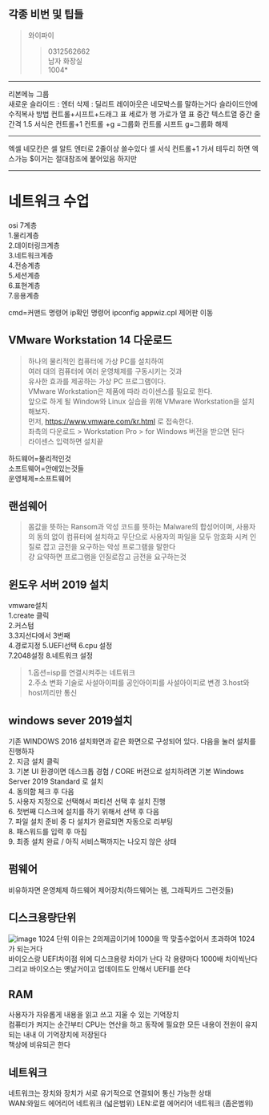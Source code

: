 각종 비번 및 팁들    
--------------

>와이파이     
> >0312562662     
>남자 화장실       
> >1004*       

* * *

리본메뉴
그룹    
새로운 슬라이드 : 엔터
삭제 : 딜리트
레이아웃은 네모박스를 말하는거다 슬라이드안에
수직복사 방법 컨트롤+시프트+드래그
표 세로가 행 가로가 열
표 중간 텍스트열 중간 줄간격 1.5
서식은 컨트롤+1 
컨트롤 +g =그룹화
컨트롤 시프트 g=그룹화 해제

* * *
엑셀 네모칸은 셀
알트 엔터로 2줄이상 쓸수있다
셀 서식 컨트롤+1 가서 테두리 하면 엑스가능
$이거는 절대참조에 붙어있음 하지만 
* * *

네트워크 수업        
================

osi 7계층       
1.물리계층         
2.데이터링크계층     
3.네트워크계층      
4.전송계층     
5.세션계층      
6.표현계층    
7.응용계층     
   
cmd=커맨드 명령어
ip확인 명령어 ipconfig
appwiz.cpl 제어판 이동

VMware Workstation 14 다운로드 
--------------------
> 하나의 물리적인 컴퓨터에 가상 PC를 설치하여        
> 여러 대의 컴퓨터에 여러 운영체제를 구동시키는 것과    
> 유사한 효과를 제공하는 가상 PC 프로그램이다.       
> VMware Workstation은 제품에 따라 라이센스를 필요로 한다.       
> 앞으로 하게 될 Window와 Linux 실습을 위해 VMware Workstation을 설치해보자.    
> 먼저, https://www.vmware.com/kr.html 로 접속한다.       
> 좌측의 다운로드 > Workstation Pro > for Windows 버전을 받으면 된다       
> 라이센스 입력하면 설치끝              
 
하드웨어=물리적인것     
소프트웨어=안에있는것들    
운영체제=소프트웨어

랜섬웨어
-----------
> 몸값을 뜻하는 Ransom과 악성 코드를 뜻하는 Malware의 합성어이며, 사용자의 동의 없이 컴퓨터에 설치하고 무단으로 사용자의 파일을 모두 암호화 시켜 인질로 잡고 금전을 요구하는 악성 프로그램을 말한다          
> 걍 요약하면 프로그램을 인질로잡고 금전을 요구하는것            

윈도우 서버 2019 설치
--------------
vmware설치    
1.create 클릭     
2.커스텀     
3.3지선다에서 3번째   
4.경로지정
5.UEFI선택
6.cpu 설정     
7.2048설정
8.네트워크 설정 
> 1.옵션=isp를 연결시켜주는 네트워크     
> 2.주소 변화 기술로 사설아이피를 공인아이피를 사설아이피로 변경
> 3.host와 host끼리만 통신

## windows sever 2019설치
기존 WINDOWS 2016 설치화면과 같은 화면으로 구성되어 있다. 다음을 눌러 설치를 진행하자      
2. 지금 설치 클릭       
3. 기본 UI 환경이면 데스크톱 경험 / CORE 버전으로 설치하려면 기본 Windows Server 2019 Standard 로 설치       
4. 동의함 체크 후 다음     
5. 사용자 지정으로 선택해서 파티션 선택 후 설치 진행            
6. 첫번째 디스크에 설치를 하기 위해서 선택 후 다음      
7. 파일 설치 준비 중 다 설치가 완료되면 자동으로 리부팅        
8. 패스워드를 입력 후 마침     
9. 최종 설치 완료 / 아직 서비스팩까지는 나오지 않은 상태    

펌웨어
----------
비유하자면 운영체제
하드웨어 제어장치(하드웨어는 렘, 그래픽카드 그런것들)   

디스크용량단위
----------
![image](https://user-images.githubusercontent.com/76859458/111410123-80d15000-871b-11eb-8d79-2caeb90cfce5.png)
1024 단위 이유는 2의제곱이기에 1000을 딱 맞출수없어서 초과하여 1024가 되는거다   
바이오스랑 UEFI차이점 위에 디스크용량 차이가 난다
각 용량마다 1000배 차이씩난다    
그리고 바이오스는 옛날거이고 업데이트도 안해서 UEFI를 쓴다  
  

RAM
----------------
사용자가 자유롭게 내용을 읽고 쓰고 지울 수 있는 기억장치       
컴퓨터가 켜지는 순간부터 CPU는 연산을 하고 동작에 필요한 모든 내용이 전원이 유지되는 내내 이 기억장치에 저장된다       
책상에 비유되곤 한다       


네트워크
--------
네트워크는 장치와 장치가 서로 유기적으로 연결되어 통신 가능한 상태      
WAN:와일드 에어리어 네트워크 (넓은범위)
LEN:로컬 에어리어 네트워크 (좁은범위)
